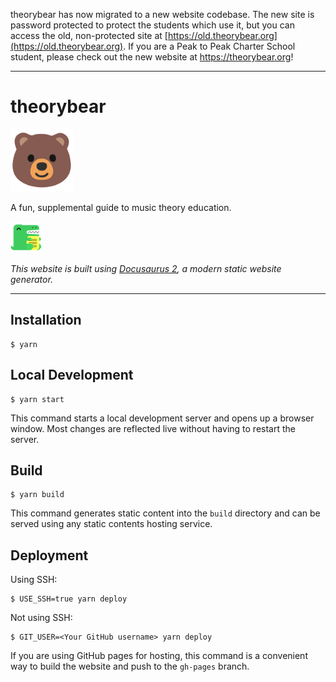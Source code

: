 theorybear has now migrated to a new website codebase. The new site is password protected to protect the students which use it, but you can access the old, non-protected site at [https://old.theorybear.org](https://old.theorybear.org). If you are a Peak to Peak Charter School student, please check out the new website at https://theorybear.org!

---

# theorybear

<img src="static/img/logo.svg" alt="A bear emoji" height="100">

A fun, supplemental guide to music theory education.

<img src="static/img/docusaurus.svg" alt="A bear emoji" height="50">

*This website is built using [Docusaurus 2](https://docusaurus.io/), a modern static website generator.*

---

## Installation

```console
$ yarn
```

## Local Development

```console
$ yarn start
```

This command starts a local development server and opens up a browser window. Most changes are reflected live without having to restart the server.

## Build

```console
$ yarn build
```

This command generates static content into the `build` directory and can be served using any static contents hosting service.

## Deployment

Using SSH:

```console
$ USE_SSH=true yarn deploy
```

Not using SSH:

```console
$ GIT_USER=<Your GitHub username> yarn deploy
```

If you are using GitHub pages for hosting, this command is a convenient way to build the website and push to the `gh-pages` branch.

